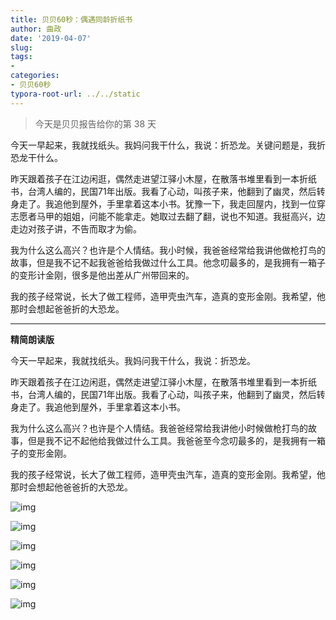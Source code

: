 ```yaml
---
title: 贝贝60秒：偶遇同龄折纸书
author: 曲政
date: '2019-04-07'
slug: 
tags:
- 
categories:
- 贝贝60秒
typora-root-url: ../../static
---
```


>   今天是贝贝报告给你的第 38 天

今天一早起来，我就找纸头。我妈问我干什么，我说：折恐龙。关键问题是，我折恐龙干什么。

昨天跟着孩子在江边闲逛，偶然走进望江驿小木屋，在散落书堆里看到一本折纸书，台湾人编的，民国71年出版。我看了心动，叫孩子来，他翻到了幽灵，然后转身走了。我追他到屋外，手里拿着这本小书。犹豫一下，我走回屋内，找到一位穿志愿者马甲的姐姐，问能不能拿走。她取过去翻了翻，说也不知道。我挺高兴，边走边对孩子讲，不告而取才为偷。

我为什么这么高兴？也许是个人情结。我小时候，我爸爸经常给我讲他做枪打鸟的故事，但是我不记不起我爸爸给我做过什么工具。他念叨最多的，是我拥有一箱子的变形计金刚，很多是他出差从广州带回来的。

我的孩子经常说，长大了做工程师，造甲壳虫汽车，造真的变形金刚。我希望，他那时会想起爸爸折的大恐龙。

------

**精简朗读版**

今天一早起来，我就找纸头。我妈问我干什么，我说：折恐龙。

昨天跟着孩子在江边闲逛，偶然走进望江驿小木屋，在散落书堆里看到一本折纸书，台湾人编的，民国71年出版。我看了心动，叫孩子来，他翻到了幽灵，然后转身走了。我追他到屋外，手里拿着这本小书。

我为什么这么高兴？也许是个人情结。我爸爸经常给我讲他小时候做枪打鸟的故事，但是我不记不起他给我做过什么工具。我爸爸至今念叨最多的，是我拥有一箱子的变形金刚。

我的孩子经常说，长大了做工程师，造甲壳虫汽车，造真的变形金刚。我希望，他那时会想起他爸爸折的大恐龙。

![img](/images/2019-04-07-%E8%B4%9D%E8%B4%9D60%E7%A7%92%EF%BC%9A%E5%81%B6%E9%81%87%E5%90%8C%E9%BE%84%E6%8A%98%E7%BA%B8%E4%B9%A6/640-20200416154859213.jpeg)

![img](/images/2019-04-07-%E8%B4%9D%E8%B4%9D60%E7%A7%92%EF%BC%9A%E5%81%B6%E9%81%87%E5%90%8C%E9%BE%84%E6%8A%98%E7%BA%B8%E4%B9%A6/640-20200416154859559.jpeg)

![img](/images/2019-04-07-%E8%B4%9D%E8%B4%9D60%E7%A7%92%EF%BC%9A%E5%81%B6%E9%81%87%E5%90%8C%E9%BE%84%E6%8A%98%E7%BA%B8%E4%B9%A6/640-20200416154859251.jpeg)

![img](/images/2019-04-07-%E8%B4%9D%E8%B4%9D60%E7%A7%92%EF%BC%9A%E5%81%B6%E9%81%87%E5%90%8C%E9%BE%84%E6%8A%98%E7%BA%B8%E4%B9%A6/640-20200416154859440.jpeg)

![img](/images/2019-04-07-%E8%B4%9D%E8%B4%9D60%E7%A7%92%EF%BC%9A%E5%81%B6%E9%81%87%E5%90%8C%E9%BE%84%E6%8A%98%E7%BA%B8%E4%B9%A6/640-20200416154859537.jpeg)

![img](/images/2019-04-07-%E8%B4%9D%E8%B4%9D60%E7%A7%92%EF%BC%9A%E5%81%B6%E9%81%87%E5%90%8C%E9%BE%84%E6%8A%98%E7%BA%B8%E4%B9%A6/640-20200416154859884.jpeg)


